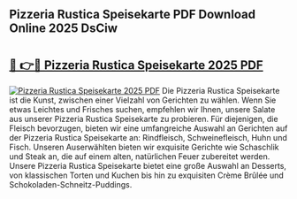 ## Pizzeria Rustica Speisekarte PDF Download Online 2025 DsCiw

# <h2><a href="http://gc9r8kk.nevu.top/?p=Pizzeria+Rustica+Speisekarte">🔗 👉🔴 Pizzeria Rustica Speisekarte 2025 PDF</a></h2>

[![Pizzeria Rustica Speisekarte 2025 PDF](https://i.imgur.com/dBaPXMq.png)](http://gc9r8kk.nevu.top/?p=Pizzeria+Rustica+Speisekarte)
Die Pizzeria Rustica Speisekarte ist die Kunst, zwischen einer Vielzahl von Gerichten zu wählen. Wenn Sie etwas Leichtes und Frisches suchen, empfehlen wir Ihnen, unsere Salate aus unserer Pizzeria Rustica Speisekarte zu probieren. Für diejenigen, die Fleisch bevorzugen, bieten wir eine umfangreiche Auswahl an Gerichten auf der Pizzeria Rustica Speisekarte an: Rindfleisch, Schweinefleisch, Huhn und Fisch. Unseren Auserwählten bieten wir exquisite Gerichte wie Schaschlik und Steak an, die auf einem alten, natürlichen Feuer zubereitet werden. Unsere Pizzeria Rustica Speisekarte bietet eine große Auswahl an Desserts, von klassischen Torten und Kuchen bis hin zu exquisiten Crème Brûlée und Schokoladen-Schneitz-Puddings.
